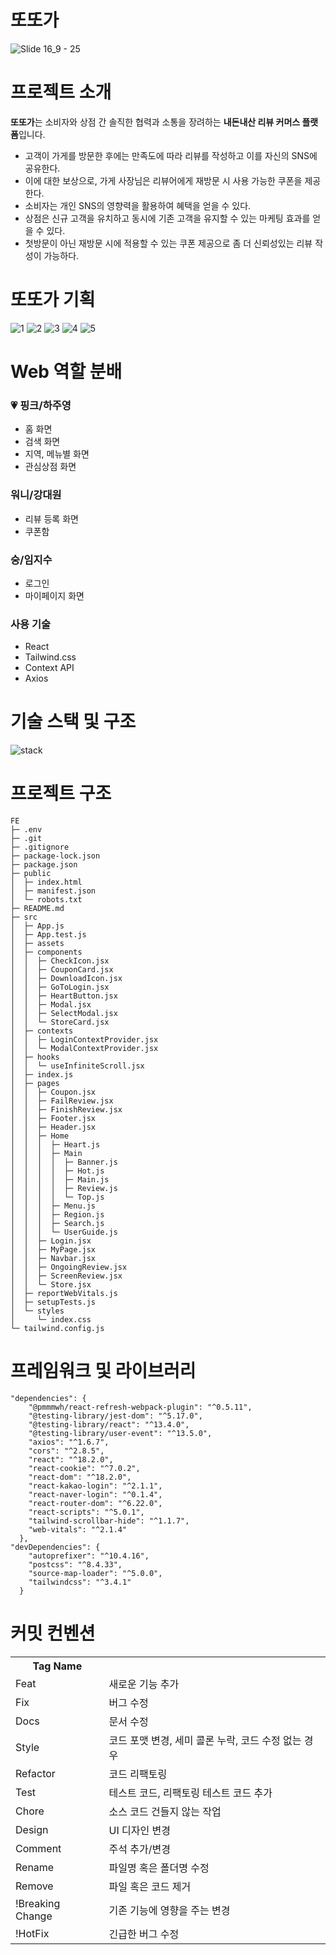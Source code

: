 # 또또가
![Slide 16_9 - 25](https://github.com/Ttottoga/FE/assets/92720304/c0d0a6ae-0693-4f11-9cb8-b390e158babd)

# 프로젝트 소개
**또또가**는 소비자와 상점 간 솔직한 협력과 소통을 장려하는 **내돈내산 리뷰 커머스 플랫폼**입니다.
- 고객이 가게를 방문한 후에는 만족도에 따라 리뷰를 작성하고 이를 자신의 SNS에 공유한다.
- 이에 대한 보상으로, 가게 사장님은 리뷰어에게 재방문 시 사용 가능한 쿠폰을 제공한다.
- 소비자는 개인 SNS의 영향력을 활용하여 혜택을 얻을 수 있다.
- 상점은 신규 고객을 유치하고 동시에 기존 고객을 유지할 수 있는 마케팅 효과를 얻을 수 있다.
- 첫방문이 아닌 재방문 시에 적용할 수 있는 쿠폰 제공으로 좀 더 신뢰성있는 리뷰 작성이 가능하다.

# 또또가 기획
![1](https://github.com/Ttottoga/FE/assets/92720304/8a6be086-dd03-4437-89bd-a088f9768b08)
![2](https://github.com/Ttottoga/FE/assets/92720304/95b017ae-a759-41a7-b412-d91f51ac6834)
![3](https://github.com/Ttottoga/FE/assets/92720304/86fe65e6-5803-47f8-9af8-48637226abb3)
![4](https://github.com/Ttottoga/FE/assets/92720304/0b6fc39f-de0a-4fbe-94ca-d58c76628cb0)
![5](https://github.com/Ttottoga/FE/assets/92720304/f4f6a9f8-cd7a-4cd8-a451-d8b47e1679e3)

# Web 역할 분배
### 💗 핑크/하주영
- 홈 화면
- 검색 화면
- 지역, 메뉴별 화면
- 관심상점 화면

### 워니/강대원
- 리뷰 등록 화면
- 쿠폰함
  
### 숭/임지수
- 로그인
- 마이페이지 화면

### 사용 기술
- React
- Tailwind.css
- Context API
- Axios

# 기술 스택 및 구조
![stack](https://github.com/Ttottoga/FE/assets/101373627/a4e1fbf1-7404-434c-b1a1-e346b60b0909)


# 프로젝트 구조
```
FE
├─ .env
├─ .git
├─ .gitignore
├─ package-lock.json
├─ package.json
├─ public
│  ├─ index.html
│  ├─ manifest.json
│  └─ robots.txt
├─ README.md
├─ src
│  ├─ App.js
│  ├─ App.test.js
│  ├─ assets
│  ├─ components
│  │  ├─ CheckIcon.jsx
│  │  ├─ CouponCard.jsx
│  │  ├─ DownloadIcon.jsx
│  │  ├─ GoToLogin.jsx
│  │  ├─ HeartButton.jsx
│  │  ├─ Modal.jsx
│  │  ├─ SelectModal.jsx
│  │  └─ StoreCard.jsx
│  ├─ contexts
│  │  ├─ LoginContextProvider.jsx
│  │  └─ ModalContextProvider.jsx
│  ├─ hooks
│  │  └─ useInfiniteScroll.jsx
│  ├─ index.js
│  ├─ pages
│  │  ├─ Coupon.jsx
│  │  ├─ FailReview.jsx
│  │  ├─ FinishReview.jsx
│  │  ├─ Footer.jsx
│  │  ├─ Header.jsx
│  │  ├─ Home
│  │  │  ├─ Heart.js
│  │  │  ├─ Main
│  │  │  │  ├─ Banner.js
│  │  │  │  ├─ Hot.js
│  │  │  │  ├─ Main.js
│  │  │  │  ├─ Review.js
│  │  │  │  └─ Top.js
│  │  │  ├─ Menu.js
│  │  │  ├─ Region.js
│  │  │  ├─ Search.js
│  │  │  └─ UserGuide.js
│  │  ├─ Login.jsx
│  │  ├─ MyPage.jsx
│  │  ├─ Navbar.jsx
│  │  ├─ OngoingReview.jsx
│  │  ├─ ScreenReview.jsx
│  │  └─ Store.jsx
│  ├─ reportWebVitals.js
│  ├─ setupTests.js
│  └─ styles
│     └─ index.css
└─ tailwind.config.js

```

# 프레임워크 및 라이브러리
```
"dependencies": {
    "@pmmmwh/react-refresh-webpack-plugin": "^0.5.11",
    "@testing-library/jest-dom": "^5.17.0",
    "@testing-library/react": "^13.4.0",
    "@testing-library/user-event": "^13.5.0",
    "axios": "^1.6.7",
    "cors": "^2.8.5",
    "react": "^18.2.0",
    "react-cookie": "^7.0.2",
    "react-dom": "^18.2.0",
    "react-kakao-login": "^2.1.1",
    "react-naver-login": "^0.1.4",
    "react-router-dom": "^6.22.0",
    "react-scripts": "^5.0.1",
    "tailwind-scrollbar-hide": "^1.1.7",
    "web-vitals": "^2.1.4"
  },
"devDependencies": {
    "autoprefixer": "^10.4.16",
    "postcss": "^8.4.33",
    "source-map-loader": "^5.0.0",
    "tailwindcss": "^3.4.1"
  }

```

# 커밋 컨벤션
<table>
  <tbody>
    <tr>
      <th>Tag Name</th>
      <th></th>
    </tr>
    <tr>
      <td>Feat</td>
      <td>새로운 기능 추가</td>
    </tr>
    <tr>
      <td>Fix</td>
      <td>버그 수정</td>
    </tr>
    <tr>
      <td>Docs</td>
      <td>문서 수정</td>
    </tr>
    <tr>
      <td>Style</td>
      <td>코드 포맷 변경, 세미 콜론 누락, 코드 수정 없는 경우</td>
    </tr>
    <tr>
      <td>Refactor</td>
      <td>코드 리팩토링</td>
    </tr>
    <tr>
      <td>Test</td>
      <td>테스트 코드, 리팩토링 테스트 코드 추가</td>
    </tr>
    <tr>
      <td>Chore</td>
      <td>소스 코드 건들지 않는 작업</td>
    </tr>
    <tr>
      <td>Design</td>
      <td>UI 디자인 변경</td>
    </tr>
    <tr>
      <td>Comment</td>
      <td>주석 추가/변경</td>
    </tr>
    <tr>
      <td>Rename</td>
      <td>파일명 혹은 폴더명 수정</td>
    </tr>
    <tr>
      <td>Remove</td>
      <td>파일 혹은 코드 제거</td>
    </tr>
    <tr>
      <td>!Breaking Change</td>
      <td>기존 기능에 영향을 주는 변경</td>
    </tr>
    <tr>
      <td>!HotFix</td>
      <td>긴급한 버그 수정</td>
    </tr>
  </tbody>
</table>
